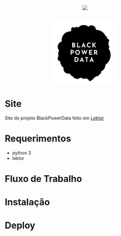 <div display='inline-block' align='center' margin='10'>

<a href='https://travis-ci.com/github/BlackPowerData/site'><img src="https://travis-ci.com/BlackPowerData/site.svg?branch=master" /></a>

</div><br>

<div align="center">
<img src="assets/static/images/logo.png" alt="drawing" width="200" height="200"/>
</div>

# Site
Site do projeto BlackPowerData feito em [Lektor](https://www.getlektor.com/)

# Requerimentos
- python 3
- lektor

# Fluxo de Trabalho

# Instalação

# Deploy


